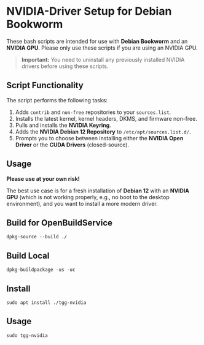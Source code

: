 # NVIDIA-Driver Setup for Debian Bookworm

These bash scripts are intended for use with **Debian Bookworm** and an **NVIDIA GPU**.
Please only use these scripts if you are using an NVIDIA GPU.

> **Important:** You need to uninstall any previously installed NVIDIA drivers before using these scripts.

## Script Functionality

The script performs the following tasks:

1. Adds `contrib` and `non-free` repositories to your `sources.list`.
2. Installs the latest kernel, kernel headers, DKMS, and firmware non-free.
3. Pulls and installs the **NVIDIA Keyring**.
4. Adds the **NVIDIA Debian 12 Repository** to `/etc/apt/sources.list.d/`.
5. Prompts you to choose between installing either the **NVIDIA Open Driver** or the **CUDA Drivers** (closed-source).

## Usage

**Please use at your own risk!**

The best use case is for a fresh installation of **Debian 12** with an **NVIDIA GPU** (which is not working properly, e.g., no boot to the desktop environment), and you want to install a more modern driver.

## Build for OpenBuildService

```
dpkg-source --build ./
```
## Build Local

```
dpkg-buildpackage -us -uc
```

## Install

```
sudo apt install ./tgg-nvidia
```

## Usage

```
sudo tgg-nvidia
```



